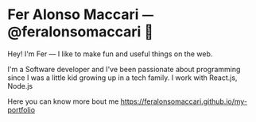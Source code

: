 # Fer Alonso Maccari ⏤ @feralonsomaccari 🦉 

Hey! I'm Fer — I like to make fun and useful things on the web.

I'm a Software developer and I've been passionate about programming since I was a little kid growing up in a tech family. 
I work with React.js, Node.js

Here you can know more bout me https://feralonsomaccari.github.io/my-portfolio


